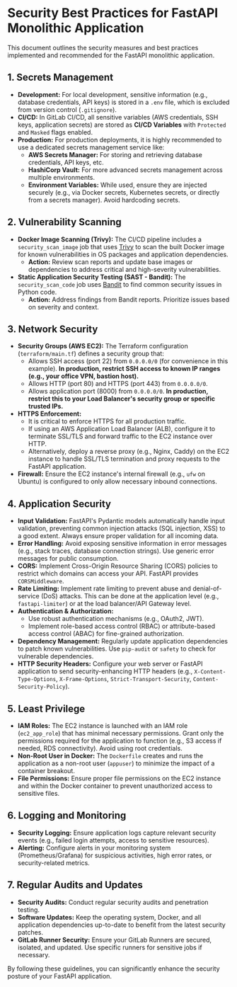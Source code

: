 # Security Best Practices for FastAPI Monolithic Application

This document outlines the security measures and best practices implemented and recommended for the FastAPI monolithic application.

## 1. Secrets Management
*   **Development:** For local development, sensitive information (e.g., database credentials, API keys) is stored in a `.env` file, which is excluded from version control (`.gitignore`).
*   **CI/CD:** In GitLab CI/CD, all sensitive variables (AWS credentials, SSH keys, application secrets) are stored as **CI/CD Variables** with `Protected` and `Masked` flags enabled.
*   **Production:** For production deployments, it is highly recommended to use a dedicated secrets management service like:
    *   **AWS Secrets Manager:** For storing and retrieving database credentials, API keys, etc.
    *   **HashiCorp Vault:** For more advanced secrets management across multiple environments.
    *   **Environment Variables:** While used, ensure they are injected securely (e.g., via Docker secrets, Kubernetes secrets, or directly from a secrets manager). Avoid hardcoding secrets.

## 2. Vulnerability Scanning
*   **Docker Image Scanning (Trivy):** The CI/CD pipeline includes a `security_scan_image` job that uses [Trivy](https://aquasec.com/products/trivy/) to scan the built Docker image for known vulnerabilities in OS packages and application dependencies.
    *   **Action:** Review scan reports and update base images or dependencies to address critical and high-severity vulnerabilities.
*   **Static Application Security Testing (SAST - Bandit):** The `security_scan_code` job uses [Bandit](https://bandit.readthedocs.io/en/latest/) to find common security issues in Python code.
    *   **Action:** Address findings from Bandit reports. Prioritize issues based on severity and context.

## 3. Network Security
*   **Security Groups (AWS EC2):** The Terraform configuration (`terraform/main.tf`) defines a security group that:
    *   Allows SSH access (port 22) from `0.0.0.0/0` (for convenience in this example). **In production, restrict SSH access to known IP ranges (e.g., your office VPN, bastion host).**
    *   Allows HTTP (port 80) and HTTPS (port 443) from `0.0.0.0/0`.
    *   Allows application port (8000) from `0.0.0.0/0`. **In production, restrict this to your Load Balancer's security group or specific trusted IPs.**
*   **HTTPS Enforcement:**
    *   It is critical to enforce HTTPS for all production traffic.
    *   If using an AWS Application Load Balancer (ALB), configure it to terminate SSL/TLS and forward traffic to the EC2 instance over HTTP.
    *   Alternatively, deploy a reverse proxy (e.g., Nginx, Caddy) on the EC2 instance to handle SSL/TLS termination and proxy requests to the FastAPI application.
*   **Firewall:** Ensure the EC2 instance's internal firewall (e.g., `ufw` on Ubuntu) is configured to only allow necessary inbound connections.

## 4. Application Security
*   **Input Validation:** FastAPI's Pydantic models automatically handle input validation, preventing common injection attacks (SQL injection, XSS) to a good extent. Always ensure proper validation for all incoming data.
*   **Error Handling:** Avoid exposing sensitive information in error messages (e.g., stack traces, database connection strings). Use generic error messages for public consumption.
*   **CORS:** Implement Cross-Origin Resource Sharing (CORS) policies to restrict which domains can access your API. FastAPI provides `CORSMiddleware`.
*   **Rate Limiting:** Implement rate limiting to prevent abuse and denial-of-service (DoS) attacks. This can be done at the application level (e.g., `fastapi-limiter`) or at the load balancer/API Gateway level.
*   **Authentication & Authorization:**
    *   Use robust authentication mechanisms (e.g., OAuth2, JWT).
    *   Implement role-based access control (RBAC) or attribute-based access control (ABAC) for fine-grained authorization.
*   **Dependency Management:** Regularly update application dependencies to patch known vulnerabilities. Use `pip-audit` or `safety` to check for vulnerable dependencies.
*   **HTTP Security Headers:** Configure your web server or FastAPI application to send security-enhancing HTTP headers (e.g., `X-Content-Type-Options`, `X-Frame-Options`, `Strict-Transport-Security`, `Content-Security-Policy`).

## 5. Least Privilege
*   **IAM Roles:** The EC2 instance is launched with an IAM role (`ec2_app_role`) that has minimal necessary permissions. Grant only the permissions required for the application to function (e.g., S3 access if needed, RDS connectivity). Avoid using root credentials.
*   **Non-Root User in Docker:** The `Dockerfile` creates and runs the application as a non-root user (`appuser`) to minimize the impact of a container breakout.
*   **File Permissions:** Ensure proper file permissions on the EC2 instance and within the Docker container to prevent unauthorized access to sensitive files.

## 6. Logging and Monitoring
*   **Security Logging:** Ensure application logs capture relevant security events (e.g., failed login attempts, access to sensitive resources).
*   **Alerting:** Configure alerts in your monitoring system (Prometheus/Grafana) for suspicious activities, high error rates, or security-related metrics.

## 7. Regular Audits and Updates
*   **Security Audits:** Conduct regular security audits and penetration testing.
*   **Software Updates:** Keep the operating system, Docker, and all application dependencies up-to-date to benefit from the latest security patches.
*   **GitLab Runner Security:** Ensure your GitLab Runners are secured, isolated, and updated. Use specific runners for sensitive jobs if necessary.

By following these guidelines, you can significantly enhance the security posture of your FastAPI application.